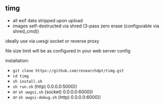## timg

* all exif data stripped upon upload
* images self-destructed via shred (3-pass zero erase (configurable via shred_cmd))

ideally use via uwsgi socket or reverse proxy

file size limit will be as configured in your web server config

installation:
* `git clone https://github.com/researchdpt/timg.git`
* `cd timg`
* `sh install.sh`
* `sh run.sh` (http) 0.0.0.0:5000))
* or `sh uwgsi.sh` (socket) 0.0.0.0:6000))
* or `sh uwgsi-debug.sh` (http) 0.0.0.0:6000))
